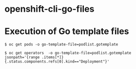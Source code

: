 # openshift-cli-go-files


# Execution of Go template files
```
$ oc get pods -o go-template-file=podlist.gotemplate
```

```
$ oc get operators  -o go-template-file=podlist.gotemplate jsonpath='{range .items[*]}{.status.components.refs[0].kind=="Deployment"}'
```


